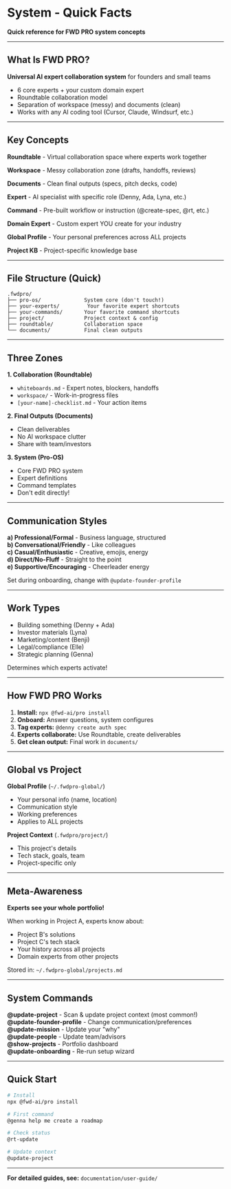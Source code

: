 # System - Quick Facts

**Quick reference for FWD PRO system concepts**

---

## What Is FWD PRO?

**Universal AI expert collaboration system** for founders and small teams

- 6 core experts + your custom domain expert
- Roundtable collaboration model
- Separation of workspace (messy) and documents (clean)
- Works with any AI coding tool (Cursor, Claude, Windsurf, etc.)

---

## Key Concepts

**Roundtable** - Virtual collaboration space where experts work together

**Workspace** - Messy collaboration zone (drafts, handoffs, reviews)

**Documents** - Clean final outputs (specs, pitch decks, code)

**Expert** - AI specialist with specific role (Denny, Ada, Lyna, etc.)

**Command** - Pre-built workflow or instruction (@create-spec, @rt, etc.)

**Domain Expert** - Custom expert YOU create for your industry

**Global Profile** - Your personal preferences across ALL projects

**Project KB** - Project-specific knowledge base

---

## File Structure (Quick)

```
.fwdpro/
├── pro-os/              System core (don't touch!)
├── your-experts/         Your favorite expert shortcuts
├── your-commands/       Your favorite command shortcuts
├── project/             Project context & config
├── roundtable/          Collaboration space
└── documents/           Final clean outputs
```

---

## Three Zones

**1. Collaboration (Roundtable)**
- `whiteboards.md` - Expert notes, blockers, handoffs
- `workspace/` - Work-in-progress files
- `[your-name]-checklist.md` - Your action items

**2. Final Outputs (Documents)**
- Clean deliverables
- No AI workspace clutter
- Share with team/investors

**3. System (Pro-OS)**
- Core FWD PRO system
- Expert definitions
- Command templates
- Don't edit directly!

---

## Communication Styles

**a) Professional/Formal** - Business language, structured  
**b) Conversational/Friendly** - Like colleagues  
**c) Casual/Enthusiastic** - Creative, emojis, energy  
**d) Direct/No-Fluff** - Straight to the point  
**e) Supportive/Encouraging** - Cheerleader energy

Set during onboarding, change with `@update-founder-profile`

---

## Work Types

- Building something (Denny + Ada)
- Investor materials (Lyna)
- Marketing/content (Benji)
- Legal/compliance (Elle)
- Strategic planning (Genna)

Determines which experts activate!

---

## How FWD PRO Works

1. **Install:** `npx @fwd-ai/pro install`
2. **Onboard:** Answer questions, system configures
3. **Tag experts:** `@denny create auth spec`
4. **Experts collaborate:** Use Roundtable, create deliverables
5. **Get clean output:** Final work in `documents/`

---

## Global vs Project

**Global Profile** (`~/.fwdpro-global/`)
- Your personal info (name, location)
- Communication style
- Working preferences
- Applies to ALL projects

**Project Context** (`.fwdpro/project/`)
- This project's details
- Tech stack, goals, team
- Project-specific only

---

## Meta-Awareness

**Experts see your whole portfolio!**

When working in Project A, experts know about:
- Project B's solutions
- Project C's tech stack
- Your history across all projects
- Domain experts from other projects

Stored in: `~/.fwdpro-global/projects.md`

---

## System Commands

**@update-project** - Scan & update project context (most common!)  
**@update-founder-profile** - Change communication/preferences  
**@update-mission** - Update your "why"  
**@update-people** - Update team/advisors  
**@show-projects** - Portfolio dashboard  
**@update-onboarding** - Re-run setup wizard

---

## Quick Start

```bash
# Install
npx @fwd-ai/pro install

# First command
@genna help me create a roadmap

# Check status
@rt-update

# Update context
@update-project
```

---

**For detailed guides, see:** `documentation/user-guide/`

